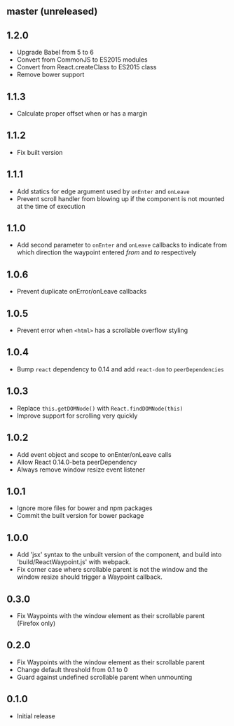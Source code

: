 ## master (unreleased)

## 1.2.0

- Upgrade Babel from 5 to 6
- Convert from CommonJS to ES2015 modules
- Convert from React.createClass to ES2015 class
- Remove bower support

## 1.1.3

- Calculate proper offset when <html> or <body> has a margin

## 1.1.2

- Fix built version

## 1.1.1

- Add statics for edge argument used by `onEnter` and `onLeave`
- Prevent scroll handler from blowing up if the component is not mounted at the
  time of execution

## 1.1.0

- Add second parameter to `onEnter` and `onLeave` callbacks to indicate
  from which direction the waypoint entered _from_ and _to_ respectively

## 1.0.6

- Prevent duplicate onError/onLeave callbacks

## 1.0.5

- Prevent error when `<html>` has a scrollable overflow styling

## 1.0.4

- Bump `react` dependency to 0.14 and add `react-dom` to `peerDependencies`

## 1.0.3

- Replace `this.getDOMNode()` with `React.findDOMNode(this)`
- Improve support for scrolling very quickly

## 1.0.2

- Add event object and scope to onEnter/onLeave calls
- Allow React 0.14.0-beta peerDependency
- Always remove window resize event listener

## 1.0.1

- Ignore more files for bower and npm packages
- Commit the built version for bower package

## 1.0.0

- Add 'jsx' syntax to the unbuilt version of the component, and build into
  'build/ReactWaypoint.js' with webpack.
- Fix corner case where scrollable parent is not the window and the window
  resize should trigger a Waypoint callback.

## 0.3.0

- Fix Waypoints with the window element as their scrollable parent (Firefox
  only)

## 0.2.0

- Fix Waypoints with the window element as their scrollable parent
- Change default threshold from 0.1 to 0
- Guard against undefined scrollable parent when unmounting

## 0.1.0

- Initial release
